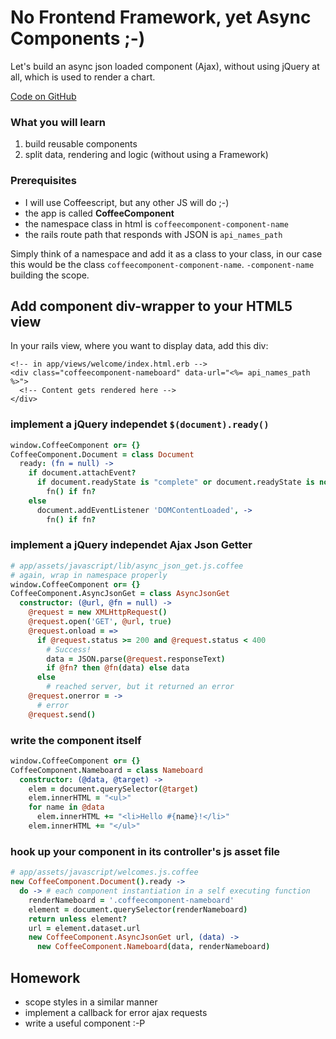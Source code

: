 # No Frontend Framework, yet Async Components ;-)

Let's build an async json loaded component (Ajax), without using jQuery at all, which is used to render a chart.

[Code on GitHub](https://github.com/simonneutert/rails-easy-frontend-components)

### What you will learn
1. build reusable components
2. split data, rendering and logic (without using a Framework)

### Prerequisites
* I will use Coffeescript, but any other JS will do ;-)
* the app is called __CoffeeComponent__
* the namespace class in html is `coffeecomponent-component-name`
* the rails route path that responds with JSON is `api_names_path`

Simply think of a namespace and add it as a class to your class, in our case this would be the class `coffeecomponent-component-name`. `-component-name` building the scope.

## Add component div-wrapper to your HTML5 view

In your rails view, where you want to display data, add this div:

``` erb
<!-- in app/views/welcome/index.html.erb -->
<div class="coffeecomponent-nameboard" data-url="<%= api_names_path %>">
  <!-- Content gets rendered here -->
</div>
```

### implement a jQuery independet `$(document).ready()`

``` coffeescript
window.CoffeeComponent or= {}
CoffeeComponent.Document = class Document
  ready: (fn = null) ->
    if document.attachEvent?
      if document.readyState is "complete" or document.readyState is not "loading"
        fn() if fn?
    else
      document.addEventListener 'DOMContentLoaded', ->
        fn() if fn?

```

### implement a jQuery independet Ajax Json Getter

``` coffeescript
# app/assets/javascript/lib/async_json_get.js.coffee
# again, wrap in namespace properly
window.CoffeeComponent or= {}
CoffeeComponent.AsyncJsonGet = class AsyncJsonGet
  constructor: (@url, @fn = null) ->
    @request = new XMLHttpRequest()
    @request.open('GET', @url, true)
    @request.onload = =>
      if @request.status >= 200 and @request.status < 400
        # Success!
        data = JSON.parse(@request.responseText)
        if @fn? then @fn(data) else data
      else
        # reached server, but it returned an error
    @request.onerror = ->
      # error
    @request.send()
```

### write the component itself

``` coffeescript
window.CoffeeComponent or= {}
CoffeeComponent.Nameboard = class Nameboard
  constructor: (@data, @target) ->
    elem = document.querySelector(@target)
    elem.innerHTML = "<ul>"
    for name in @data
      elem.innerHTML += "<li>Hello #{name}!</li>"
    elem.innerHTML += "</ul>"
```

### hook up your component in its controller's js asset file

``` coffeescript
# app/assets/javascript/welcomes.js.coffee
new CoffeeComponent.Document().ready ->
  do -> # each component instantiation in a self executing function
    renderNameboard = '.coffeecomponent-nameboard'
    element = document.querySelector(renderNameboard)
    return unless element?
    url = element.dataset.url
    new CoffeeComponent.AsyncJsonGet url, (data) ->
      new CoffeeComponent.Nameboard(data, renderNameboard)
```

## Homework

* scope styles in a similar manner
* implement a callback for error ajax requests
* write a useful component :-P
